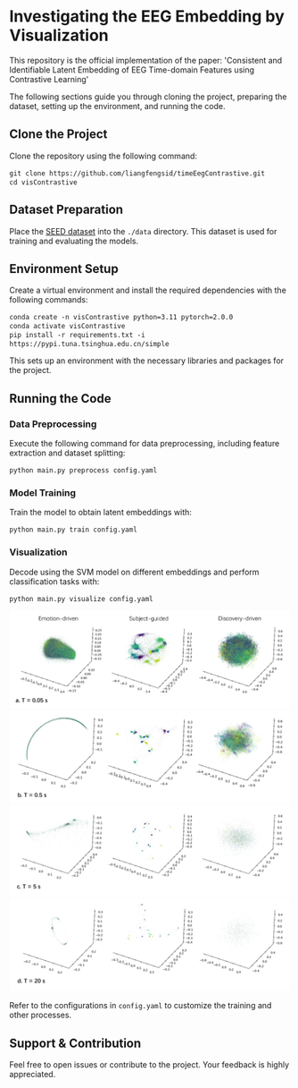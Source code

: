 # Investigating the EEG Embedding by Visualization

This repository is the official implementation of the paper: 'Consistent and Identifiable Latent Embedding of EEG Time-domain Features using Contrastive Learning'

The following sections guide you through cloning the project, preparing the dataset, setting up the environment, and running the code.

## Clone the Project

Clone the repository using the following command:
```
git clone https://github.com/liangfengsid/timeEegContrastive.git
cd visContrastive
```

## Dataset Preparation

Place the [SEED dataset](https://bcmi.sjtu.edu.cn/~seed/seed.html) into the `./data` directory. This dataset is used for training and evaluating the models.

## Environment Setup

Create a virtual environment and install the required dependencies with the following commands:
```
conda create -n visContrastive python=3.11 pytorch=2.0.0
conda activate visContrastive
pip install -r requirements.txt -i https://pypi.tuna.tsinghua.edu.cn/simple
```
This sets up an environment with the necessary libraries and packages for the project.

## Running the Code

### Data Preprocessing
Execute the following command for data preprocessing, including feature extraction and dataset splitting:
```
python main.py preprocess config.yaml
```

### Model Training
Train the model to obtain latent embeddings with:
```
python main.py train config.yaml
```


### Visualization
Decode using the SVM model on different embeddings and perform classification tasks with:
```
python main.py visualize config.yaml
```

![005](./t005.png)
![05](./t05.png)
![5](./t5.png)
![20](./t20.png)

Refer to the configurations in `config.yaml` to customize the training and other processes.

## Support & Contribution

Feel free to open issues or contribute to the project. Your feedback is highly appreciated.
